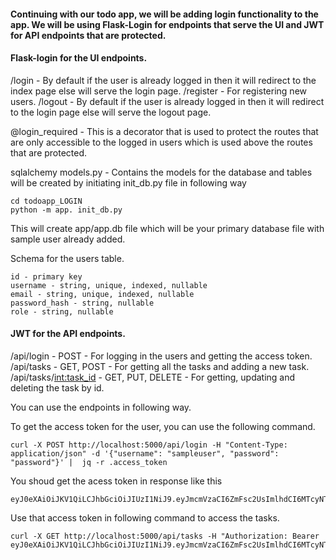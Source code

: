 #### Continuing with our todo app, we will be adding login functionality to the app. We will be using Flask-Login for endpoints that serve the UI and JWT for API endpoints that are protected. 

#### Flask-login for the UI endpoints.

/login - By default if the user is already logged in then it will redirect to the index page else will serve the login page.
/register - For registering new users. 
/logout - By default if the user is already logged in then it will redirect to the login page else will serve the logout page.

@login_required - This is a decorator that is used to protect the routes that are only accessible to the logged in users which is used above the routes that are protected.

sqlalchemy models.py - Contains the models for the database and tables will be created by initiating init_db.py file in following way
```
cd todoapp_LOGIN
python -m app. init_db.py
```
This will create app/app.db file which will be your primary database file with sample user already added.

Schema for the users table.

```
id - primary key
username - string, unique, indexed, nullable
email - string, unique, indexed, nullable
password_hash - string, nullable
role - string, nullable

```

#### JWT for the API endpoints.

/api/login - POST - For logging in the users and getting the access token.
/api/tasks - GET, POST - For getting all the tasks and adding a new task.
/api/tasks/<int:task_id> - GET, PUT, DELETE - For getting, updating and deleting the task by id.

You can use the endpoints in following way.

To get the access token for the user, you can use the following command.
```
curl -X POST http://localhost:5000/api/login -H "Content-Type: application/json" -d '{"username": "sampleuser", "password": "password"}' |  jq -r .access_token
```

You shoud get the acess token in response like this 
```
eyJ0eXAiOiJKV1QiLCJhbGciOiJIUzI1NiJ9.eyJmcmVzaCI6ZmFsc2UsImlhdCI6MTcyNTI5MjIxMiwianRpIjoiY2MyYmQ4MzEtZjkxNy00ZWYzLWExY2MtMWI2YjJhOTEwODU4IiwidHlwZSI6ImFjY2VzcyIsInN1YiI6MSwibmJmIjoxNzI1MjkyMjEyLCJjc3JmIjoiOWZmODA5OWYtZGQ0Zi00YTc1LTkwODYtNGJhNjM0OGNkMjM1IiwiZXhwIjoxNzI1MjkzMTEyfQ.jjV1L6rrhCdK4Rzrm3vEWcONvIvMkhoKNyfVrAA5bcw
```

Use that access token in following command to access the tasks.

```
curl -X GET http://localhost:5000/api/tasks -H "Authorization: Bearer eyJ0eXAiOiJKV1QiLCJhbGciOiJIUzI1NiJ9.eyJmcmVzaCI6ZmFsc2UsImlhdCI6MTcyNTI5MjIxMiwianRpIjoiY2MyYmQ4MzEtZjkxNy00ZWYzLWExY2MtMWI2YjJhOTEwODU4IiwidHlwZSI6ImFjY2VzcyIsInN1YiI6MSwibmJmIjoxNzI1MjkyMjEyLCJjc3JmIjoiOWZmODA5OWYtZGQ0Zi00YTc1LTkwODYtNGJhNjM0OGNkMjM1IiwiZXhwIjoxNzI1MjkzMTEyfQ.jjV1L6rrhCdK4Rzrm3vEWcONvIvMkhoKNyfVrAA5bcw"
```
